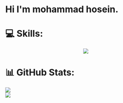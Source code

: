# Hi I'm mohammad hosein.

# 💻 Skills:
<p align="center">
  <a href="https://skillicons.dev">
    <img src="https://skillicons.dev/icons?i=python,linux,vscode,postgres,django,postman,git,docker,html,css,js" />
  </a>
</p>

# 📊 GitHub Stats:
![](https://github-readme-streak-stats.herokuapp.com/?user=pyr0ken&theme=dark&hide_border=false)<br/>
![](https://github-readme-stats.vercel.app/api/top-langs/?username=pyr0ken&theme=dark&hide_border=false&include_all_commits=true&count_private=false&layout=compact)
<!-- Proudly created with GPRM ( https://gprm.itsvg.in ) -->
